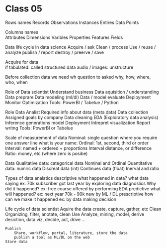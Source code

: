 # Class 05


Rows names
    Records
    Observations
    Instances
    Entires
    Data Points

Columns names  
    Attributes
    Dimensions
    Varibles
    Properties
    Features
    Fields

Data life cycle in data science
Acquire / ask
    Clean / process
        Use / reuse / analyze
            publish / report
                destroy / preerve / save

Acquire for data  
    if tabulated: called structured data
    audio / images: unstructure

Before collection data 
we need wh question to asked
    why, how, where, who, when


Role of Data scientist
    Understand business
    Data aquisition / understanding
    Data preprare
    Data modeling (ml/dl)
    Data / model evaluate
    Deployment
    Monitor
    Optimization
    Tools: PowerBI / Tabelue / Python

Role Data Analist
    Required info about data (meta data)
    Data collection
    Assigned goals by company
    Data cleaning
    EDA (Exploratory data analysis)
    Inference generations
    model
    Deployment
    Intrepret
    visualization
    Report writng
    Tools: PowerBI or Tabelue

Scale of measurement of data
    Nominal: single question where you require one answer line what is your name:
    Ordinal: 1st, second, third or order
    Interval: named + ordered + proportions Interval
        distance, or difference
    Ratio: money, etc (where zero is posibe)

Data 
    Qualitative data: categorical data
        Nominal and Ordinal
    Quantitative data: numric data
        Discreat data (int)
        Continues data (float)
            Inerval and ratio
    
Types of data analatics
    descriptive
        what happened in data?
        what data saying
        ex: 70k subscriber got last year
            by exploring data
    diagnoslics
        Why did it happened?
        ex: free course offered
            by performing EDA
    predictive
        what will happened?
        ex: next year 70k - 90k new
            by ML / DL
    prescriptive
        how can we make it happened
            ex:
                by data making decision


Life cycle of data scientist
    Aquire the data
        create, capture, gather, etc
    Clean
        Organizing, filter, anotate, clean
    Use
        Analyze, mining, model, derive desiction, data viz, decide, act, drive ...

    Publish
        Share, workflow, portal, literature, store the data
        publish a tool as ML/DL on the web
    Store data

